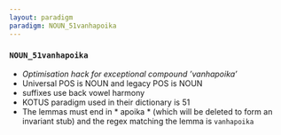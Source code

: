 ```yaml
---
layout: paradigm
paradigm: NOUN_51vanhapoika
---
```

### ` NOUN_51vanhapoika `

* _Optimisation hack for exceptional compound ’vanhapoika’_
* Universal POS is NOUN and legacy POS is NOUN
* suffixes use back vowel harmony
* KOTUS paradigm used in their dictionary is 51
* The lemmas must end in * apoika * (which will be deleted to form an invariant stub) and the regex matching the lemma is ` vanhapoika `
